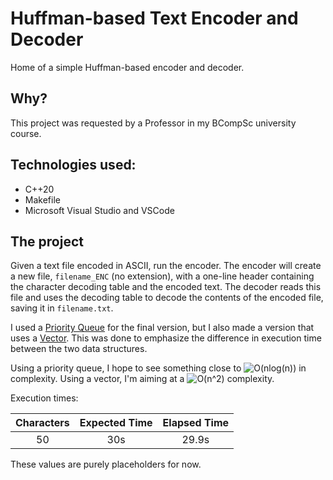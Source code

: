 [//]: # (vim README.md && pandoc README.md > a.html)
# Huffman-based Text Encoder and Decoder 
Home of a simple Huffman-based encoder and decoder.

## Why?
This project was requested by a Professor in my BCompSc university course.

## Technologies used:
- C++20
- Makefile
- Microsoft Visual Studio and VSCode

## The project
Given a text file encoded in ASCII, run the encoder. 
The encoder will create a new file, <code>filename_ENC</code> (no extension), with a one-line header containing the character decoding table and the encoded text.
The decoder reads this file and uses the decoding table to decode the contents of the encoded file, saving it in <code>filename.txt</code>.

I used a [Priority Queue](https://en.cppreference.com/w/cpp/container/priority_queue) for the final version, but I also made a version that uses a [Vector](https://en.cppreference.com/w/cpp/container/vector).
This was done to emphasize the difference in execution time between the two data structures.

Using a priority queue, I hope to see something close to ![O(nlog(n))](http://www.sciweavers.org/upload/Tex2Img_1569330333/eqn.png "Priority Queue Complexity") in complexity.
Using a vector, I'm aiming at a ![O(n^2)](http://www.sciweavers.org/upload/Tex2Img_1569330375/eqn.png "Vector Complexity") complexity.

Execution times:

| Characters | Expected Time | Elapsed Time |
| :---:      | :------:      | :-----:      |
|  50        | 30s           | 29.9s        |

These values are purely placeholders for now.
